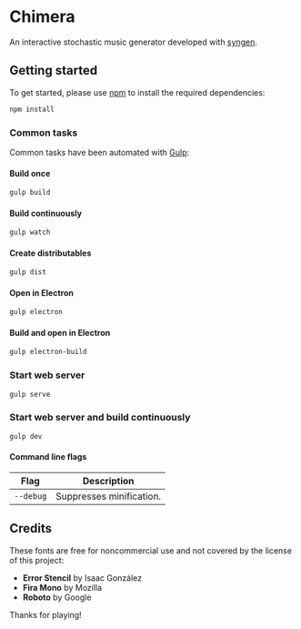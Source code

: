 # Chimera
An interactive stochastic music generator developed with [syngen](https://github.com/nicross/syngen).

## Getting started
To get started, please  use [npm](https://nodejs.org) to install the required dependencies:
```sh
npm install
```

### Common tasks
Common tasks have been automated with [Gulp](https://gulpjs.com):

#### Build once
```sh
gulp build
```

#### Build continuously
```sh
gulp watch
```

#### Create distributables
```sh
gulp dist
```

#### Open in Electron
```sh
gulp electron
```

#### Build and open in Electron
```sh
gulp electron-build
```

### Start web server
```sh
gulp serve
```

### Start web server and build continuously
```sh
gulp dev
```

#### Command line flags
| Flag | Description |
| - | - |
| `--debug` | Suppresses minification. |

## Credits
These fonts are free for noncommercial use and not covered by the license of this project:

- **Error Stencil** by Isaac González
- **Fira Mono** by Mozilla
- **Roboto** by Google

Thanks for playing!
